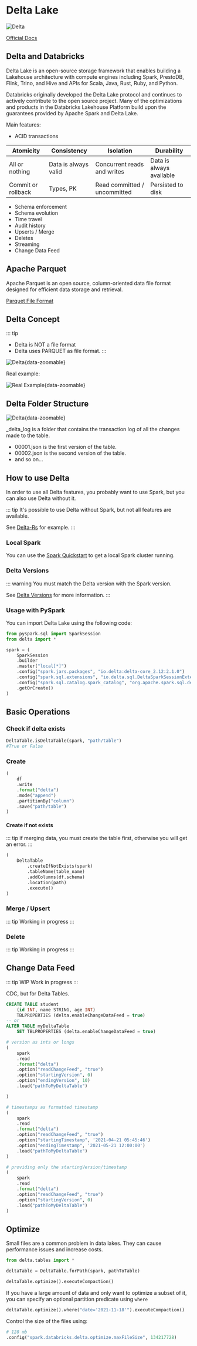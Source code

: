 # Delta Lake

![Delta](./delta.png)

[Official Docs](https://docs.delta.io/latest/index.html)

## Delta and Databricks

Delta Lake is an open-source storage framework that enables building a Lakehouse architecture with compute engines including Spark, PrestoDB, Flink, Trino, and Hive and APIs for Scala, Java, Rust, Ruby, and Python.

Databricks originally developed the Delta Lake protocol and continues to actively contribute to the open source project. Many of the optimizations and products in the Databricks Lakehouse Platform build upon the guarantees provided by Apache Spark and Delta Lake.

Main features:
 - ACID transactions

| Atomicity | Consistency | Isolation | Durability |
|-----------|-------------|-----------|------------|
| All or nothing | Data is always valid | Concurrent reads and writes | Data is always available |
| Commit or rollback | Types, PK | Read committed / uncommitted | Persisted to disk |

 - Schema enforcement
 - Schema evolution
 - Time travel
 - Audit history
 - Upserts / Merge
 - Deletes
 - Streaming
 - Change Data Feed

## Apache Parquet

Apache Parquet is an open source, column-oriented data file format designed for efficient data storage and retrieval.

[Parquet File Format](https://parquet.apache.org/)

## Delta Concept
::: tip
- Delta is NOT a file format
- Delta uses PARQUET as file format.
:::

![Delta](./concept.png){data-zoomable}

Real example:

![Real Example](./delta-example.png){data-zoomable}

## Delta Folder Structure

![Delta](./folder-structure.png){data-zoomable}

_delta_log is a folder that contains the transaction log of all the changes made to the table.

- 00001.json is the first version of the table.
- 00002.json is the second version of the table.
- and so on...

## How to use Delta

In order to use all Delta features, you probably want to use Spark, but you can also use Delta without it.

::: tip
It's possible to use Delta without Spark, but not all features are available.

See [Delta-Rs](https://github.com/delta-io/delta-rs) for example.
:::

### Local Spark

You can use the [Spark Quickstart](/development/data-engineering/spark/index.md) to get a local Spark cluster running.

### Delta Versions

::: warning
You must match the Delta version with the Spark version.

See [Delta Versions](https://docs.delta.io/latest/releases.html#compatibility-with-apache-spark) for more information.
:::

### Usage with PySpark

You can import Delta Lake using the following code:

```python
from pyspark.sql import SparkSession
from delta import *

spark = ( 
    SparkSession
    .builder
    .master("local[*]")
    .config("spark.jars.packages", "io.delta:delta-core_2.12:2.1.0")
    .config("spark.sql.extensions", "io.delta.sql.DeltaSparkSessionExtension")
    .config("spark.sql.catalog.spark_catalog", "org.apache.spark.sql.delta.catalog.DeltaCatalog")
    .getOrCreate() 
)
```

## Basic Operations

### Check if delta exists

```python
DeltaTable.isDeltaTable(spark, "path/table") 
#True or False
```

### Create

```python
(
    df
    .write
    .format("delta")
    .mode("append")
    .partitionBy("column")
    .save("path/table")
)
```

#### Create if not exists
::: tip
if merging data, you must create the table first, otherwise you will get an error.
:::

```python
(
    DeltaTable
        .createIfNotExists(spark)
        .tableName(table_name)
        .addColumns(df.schema)
        .location(path)
        .execute()
)
```

### Merge / Upsert
::: tip
Working in progress
:::

### Delete
::: tip
Working in progress
:::

## Change Data Feed
::: tip WIP
Work in progress
:::

CDC, but for Delta Tables.

```sql
CREATE TABLE student
    (id INT, name STRING, age INT)
    TBLPROPERTIES (delta.enableChangeDataFeed = true)
-- or
ALTER TABLE myDeltaTable
    SET TBLPROPERTIES (delta.enableChangeDataFeed = true)
```

```python
# version as ints or longs
(
    spark
    .read
    .format("delta")
    .option("readChangeFeed", "true")
    .option("startingVersion", 0)
    .option("endingVersion", 10)
    .load("pathToMyDeltaTable")

)

# timestamps as formatted timestamp
(
    spark
    .read
    .format("delta")
    .option("readChangeFeed", "true")
    .option("startingTimestamp", '2021-04-21 05:45:46')
    .option("endingTimestamp", '2021-05-21 12:00:00')
    .load("pathToMyDeltaTable")
)

# providing only the startingVersion/timestamp
(
    spark
    .read
    .format("delta")
    .option("readChangeFeed", "true")
    .option("startingVersion", 0)
    .load("pathToMyDeltaTable")
)
```

## Optimize

Small files are a common problem in data lakes. They can cause performance issues and increase costs.

```python
from delta.tables import *

deltaTable = DeltaTable.forPath(spark, pathToTable)

deltaTable.optimize().executeCompaction()
```
If you have a large amount of data and only want to optimize a subset of it, you can specify an optional partition predicate using `where`

```python
deltaTable.optimize().where("date='2021-11-18'").executeCompaction()
```

Control the size of the files using:

```python
# 128 mb
.config("spark.databricks.delta.optimize.maxFileSize", 134217728)
```
